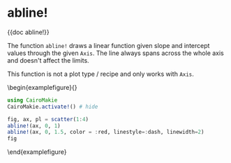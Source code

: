 # abline!

{{doc abline!}}

The function `abline!` draws a linear function given slope and intercept values through the given `Axis`. The line always spans across the whole axis and doesn't affect the limits.

This function is not a plot type / recipe and only works with `Axis`.

\begin{examplefigure}{}
```julia
using CairoMakie
CairoMakie.activate!() # hide

fig, ax, pl = scatter(1:4)
abline!(ax, 0, 1)
abline!(ax, 0, 1.5, color = :red, linestyle=:dash, linewidth=2)
fig
```
\end{examplefigure}